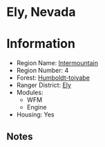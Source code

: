 
Ely, Nevada
===========
  
# Information  
* Region Name: [Intermountain]()  
* Region Number: 4  
* Forest: [Humboldt-toiyabe](http://www.fs.usda.gov/htnf)  
* Ranger District: [Ely]()  
* Modules:  
  - WFM  
  - Engine  
* Housing: Yes  
  
## Notes

